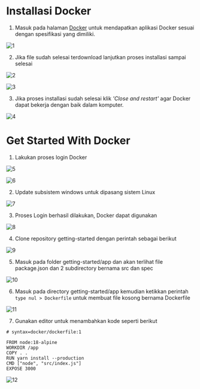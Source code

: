 # Installasi Docker

1. Masuk pada halaman [Docker](https://docs.docker.com/get-docker/) untuk mendapatkan aplikasi Docker sesuai dengan spesifikasi yang dimiliki.

  ![1](7/1.png)

2. Jika file sudah selesai terdownload lanjutkan proses installasi sampai selesai 

  ![2](7/2.png)
  
  ![3](7/3.png)

3. Jika proses installasi sudah selesai klik _'Close and restart'_ agar Docker dapat bekerja dengan baik dalam komputer.

  ![4](7/4.png)

# Get Started With Docker

1. Lakukan proses login Docker

  ![5](7/5.png)
  
  ![6](7/6.png)
  
2. Update subsistem windows untuk dipasang sistem Linux

  ![7](7/8.png)
  
3. Proses Login berhasil dilakukan, Docker dapat digunakan

  ![8](7/9.png)
  
4. Clone repository getting-started dengan perintah sebagai berikut 

  ![9](7/10.png)
 
 5. Masuk pada folder getting-started/app dan akan terlihat file package.json dan 2 subdirectory bernama src dan spec

  ![10](7/12.png)
  
  6. Masuk pada directory getting-started/app kemudian ketikkan perintah ```type nul > Dockerfile``` untuk membuat file kosong bernama Dockerfile

  ![11](7/11.png)
  
 7. Gunakan editor untuk menambahkan kode seperti berikut 
```
# syntax=docker/dockerfile:1
   
FROM node:18-alpine
WORKDIR /app
COPY . .
RUN yarn install --production
CMD ["node", "src/index.js"]
EXPOSE 3000
```

  ![12](7/13.png)
